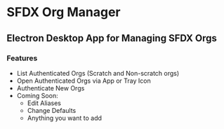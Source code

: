 # SFDX Org Manager

## Electron Desktop App for Managing SFDX Orgs


### Features

  - List Authenticated Orgs (Scratch and Non-scratch orgs)
  - Open Authenticated Orgs via App or Tray Icon 
  - Authenticate New Orgs
  - Coming Soon:
    - Edit Aliases
    - Change Defaults
    - Anything you want to add
